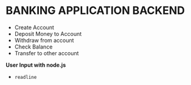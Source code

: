 # BANKING APPLICATION BACKEND

- Create Account
- Deposit Money to Account
- Withdraw from account
- Check Balance
- Transfer to other account

**User Input with node.js**

- `readline`
